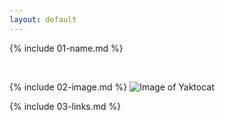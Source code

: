 ```yaml
---
layout: default
---
```


{% include 01-name.md %}

<br>

{% include 02-image.md %}
![Image of Yaktocat](https://octodex.github.com/images/yaktocat.png)
<br>

{% include 03-links.md %}
